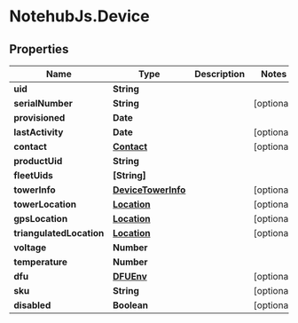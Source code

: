 # NotehubJs.Device

## Properties

| Name                     | Type                                      | Description | Notes      |
| ------------------------ | ----------------------------------------- | ----------- | ---------- |
| **uid**                  | **String**                                |             |
| **serialNumber**         | **String**                                |             | [optional] |
| **provisioned**          | **Date**                                  |             |
| **lastActivity**         | **Date**                                  |             | [optional] |
| **contact**              | [**Contact**](Contact.md)                 |             | [optional] |
| **productUid**           | **String**                                |             |
| **fleetUids**            | **[String]**                              |             |
| **towerInfo**            | [**DeviceTowerInfo**](DeviceTowerInfo.md) |             | [optional] |
| **towerLocation**        | [**Location**](Location.md)               |             | [optional] |
| **gpsLocation**          | [**Location**](Location.md)               |             | [optional] |
| **triangulatedLocation** | [**Location**](Location.md)               |             | [optional] |
| **voltage**              | **Number**                                |             |
| **temperature**          | **Number**                                |             |
| **dfu**                  | [**DFUEnv**](DFUEnv.md)                   |             | [optional] |
| **sku**                  | **String**                                |             | [optional] |
| **disabled**             | **Boolean**                               |             | [optional] |
